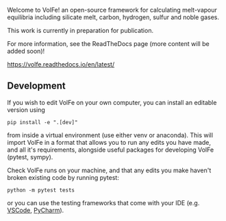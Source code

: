 Welcome to VolFe! an open-source framework for calculating melt-vapour equilibria including silicate melt, carbon, hydrogen, sulfur and noble gases. 

This work is currently in preparation for publication. 

For more information, see the ReadTheDocs page (more content will be added soon)!

https://volfe.readthedocs.io/en/latest/

## Development

If you wish to edit VolFe on your own computer, you can install an editable version using

```
pip install -e ".[dev]"
```
from inside a virtual environment (use either venv or anaconda). This will import VolFe
in a format that allows you to run any edits you have made, and all it's requirements,
alongside useful packages for developing VolFe (pytest, sympy).

Check VolFe runs on your machine, and that any edits you make haven't broken existing code by running pytest:
```
python -m pytest tests
```
or you can use the testing frameworks that come with your IDE (e.g. [VSCode](https://code.visualstudio.com/docs/python/testing), [PyCharm](https://www.jetbrains.com/help/pycharm/testing-your-first-python-application.html)).